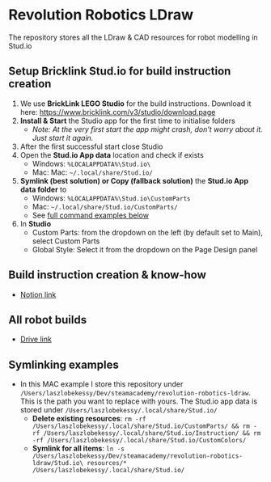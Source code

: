 # Revolution Robotics LDraw
The repository stores all the LDraw & CAD resources for robot modelling in Stud.io

## Setup Bricklink Stud.io for build instruction creation
1. We use **BrickLink LEGO Studio** for the build instructions. Download it here: https://www.bricklink.com/v3/studio/download.page
2. **Install & Start** the Studio app for the first time to initialise folders
    - *Note: At the very first start the app might crash, don’t worry about it. Just start it again.*
3. After the first successful start close Studio
4. Open the **Stud.io App data** location and check if exists
    - Windows: `%LOCALAPPDATA%\Stud.io\`
    - Mac: Mac: `~/.local/share/Stud.io/`
5. **Symlink (best solution) or Copy (fallback solution)** the **Stud.io App data folder** to
    - Windows: `%LOCALAPPDATA%\Stud.io\CustomParts`
    - Mac: `~/.local/share/Stud.io/CustomParts/`
    - See [full command examples below](#symlinking-examples)
6. In **Studio**
    - Custom Parts: from the dropdown on the left (by default set to Main), select Custom Parts
    - Global Style: Select it from the dropdown on the Page Design panel

## Build instruction creation & know-how
- [Notion link](https://www.notion.so/steamacademypro/Build-instructions-e2ea71c0967e452e86dd69178eddef85)

## All robot builds
- [Drive link](https://drive.google.com/drive/folders/1K5lteZ-coDv6EaQ5NzyZrNBuxguR_WlL)

## Symlinking examples
- In this MAC example I store this repository under `/Users/laszlobekessy/Dev/steamacademy/revolution-robotics-ldraw`. This is the path you want to replace with yours. The Stud.io app data is stored under `/Users/laszlobekessy/.local/share/Stud.io/`
    - **Delete existing resources**: `rm -rf /Users/laszlobekessy/.local/share/Stud.io/CustomParts/ && rm -rf /Users/laszlobekessy/.local/share/Stud.io/Instruction/ && rm -rf /Users/laszlobekessy/.local/share/Stud.io/CustomColors/`
    - **Symlink for all items**: `ln -s /Users/laszlobekessy/Dev/steamacademy/revolution-robotics-ldraw/Stud.io\ resources/* /Users/laszlobekessy/.local/share/Stud.io/`